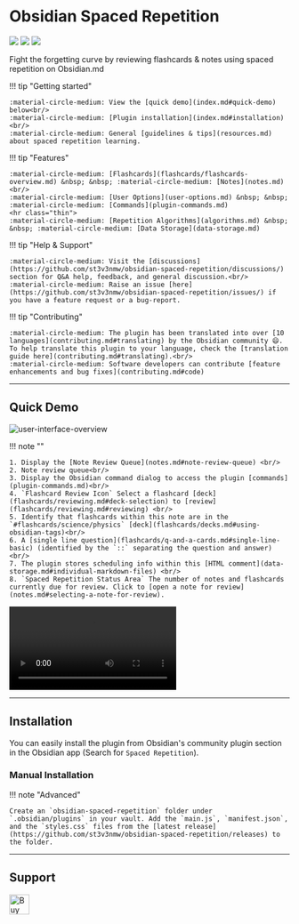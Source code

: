 # Obsidian Spaced Repetition

<img src="https://img.shields.io/github/downloads/st3v3nmw/obsidian-spaced-repetition/total" /> <img src="https://img.shields.io/github/downloads/st3v3nmw/obsidian-spaced-repetition/latest/total?style=flat-square" /> <img src="https://img.shields.io/github/manifest-json/v/st3v3nmw/obsidian-spaced-repetition?style=flat-square" />

Fight the forgetting curve by reviewing flashcards & notes using spaced repetition on Obsidian.md

<div class="grid" markdown>

!!! tip "Getting started"

    :material-circle-medium: View the [quick demo](index.md#quick-demo) below<br/>
    :material-circle-medium: [Plugin installation](index.md#installation)<br/>
    :material-circle-medium: General [guidelines & tips](resources.md) about spaced repetition learning.

!!! tip "Features"

    :material-circle-medium: [Flashcards](flashcards/flashcards-overview.md) &nbsp; &nbsp; :material-circle-medium: [Notes](notes.md) <br/>
    :material-circle-medium: [User Options](user-options.md) &nbsp; &nbsp; :material-circle-medium: [Commands](plugin-commands.md)
    <hr class="thin">
    :material-circle-medium: [Repetition Algorithms](algorithms.md) &nbsp; &nbsp; :material-circle-medium: [Data Storage](data-storage.md)

!!! tip "Help & Support"

    :material-circle-medium: Visit the [discussions](https://github.com/st3v3nmw/obsidian-spaced-repetition/discussions/) section for Q&A help, feedback, and general discussion.<br/>
    :material-circle-medium: Raise an issue [here](https://github.com/st3v3nmw/obsidian-spaced-repetition/issues/) if you have a feature request or a bug-report.

!!! tip "Contributing"

    :material-circle-medium: The plugin has been translated into over [10 languages](contributing.md#translating) by the Obsidian community 😄. To help translate this plugin to your language, check the [translation guide here](contributing.md#translating).<br/>
    :material-circle-medium: Software developers can contribute [feature enhancements and bug fixes](contributing.md#code)

</div>

---

## Quick Demo

![user-interface-overview](https://github.com/user-attachments/assets/977bab30-cc5e-4b5c-849e-3881d82b3f8e)

!!! note ""

    1. Display the [Note Review Queue](notes.md#note-review-queue) <br/>
    2. Note review queue<br/>
    3. Display the Obsidian command dialog to access the plugin [commands](plugin-commands.md)<br/>
    4. `Flashcard Review Icon` Select a flashcard [deck](flashcards/reviewing.md#deck-selection) to [review](flashcards/reviewing.md#reviewing) <br/>
    5. Identify that flashcards within this note are in the `#flashcards/science/physics` [deck](flashcards/decks.md#using-obsidian-tags)<br/>
    6. A [single line question](flashcards/q-and-a-cards.md#single-line-basic) (identified by the `::` separating the question and answer)<br/>
    7. The plugin stores scheduling info within this [HTML comment](data-storage.md#individual-markdown-files) <br/>
    8. `Spaced Repetition Status Area` The number of notes and flashcards currently due for review. Click to [open a note for review](notes.md#selecting-a-note-for-review).

<video controls>
  <source src="https://user-images.githubusercontent.com/43380836/115256965-5d455f00-a138-11eb-988f-27ba29f328a0.mp4" type="video/mp4">
</video>

---

## Installation

You can easily install the plugin from Obsidian's community plugin section in the Obsidian app (Search for `Spaced Repetition`).

### Manual Installation

!!! note "Advanced"

    Create an `obsidian-spaced-repetition` folder under `.obsidian/plugins` in your vault. Add the `main.js`, `manifest.json`, and the `styles.css` files from the [latest release](https://github.com/st3v3nmw/obsidian-spaced-repetition/releases) to the folder.

---

## Support

<a href='https://ko-fi.com/M4M44DEN6' target='_blank'><img height='36' style='border:0px;height:36px;' src='https://cdn.ko-fi.com/cdn/kofi3.png?v=2' border='0' alt='Buy Me a Coffee at ko-fi.com' /></a>
